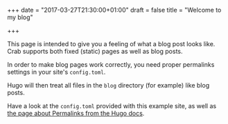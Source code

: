 +++
date = "2017-03-27T21:30:00+01:00"
draft = false
title = "Welcome to my blog"

+++

This page is intended to give you a feeling of what a blog post looks
like. Crab supports both fixed (static) pages as well as blog posts.

In order to make blog pages work correctly, you need proper permalinks
settings in your site's `config.toml`.

Hugo will then treat all files in the `blog` directory (for example)
like blog posts.

Have a look at the `config.toml` provided with this example site, as
well as [the page about Permalinks from the Hugo
docs](https://gohugo.io/extras/permalinks/).
